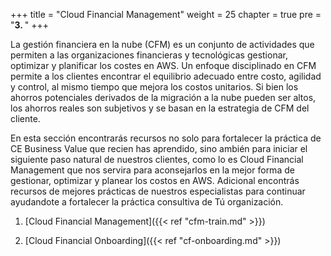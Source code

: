 +++ 
title = "Cloud Financial Management" 
weight = 25
chapter = true
pre = "<b>3. </b>"
+++

La gestión financiera en la nube (CFM) es un conjunto de actividades que permiten a las organizaciones financieras y tecnológicas gestionar, optimizar y planificar los costes en AWS. Un enfoque disciplinado en CFM permite a los clientes encontrar el equilibrio adecuado entre costo, agilidad y control, al mismo tiempo que mejora los costos unitarios. Si bien los ahorros potenciales derivados de la migración a la nube pueden ser altos, los ahorros reales son subjetivos y se basan en la estrategia de CFM del cliente.

En esta sección encontrarás recursos no solo para fortalecer la práctica de CE Business Value que recien has aprendido, sino ambién para iniciar el siguiente paso natural de nuestros clientes, como lo es Cloud Financial Management que nos servira para aconsejarlos en la mejor forma de gestionar, optimizar y planear los costos en AWS. Adicional encontrás recursos de mejores prácticas de nuestros especialistas para continuar ayudandote a fortalecer la práctica consultiva de Tú organización.

1. [Cloud Financial Management]({{< ref "cfm-train.md" >}})

1. [Cloud Financial Onboarding]({{< ref "cf-onboarding.md" >}})